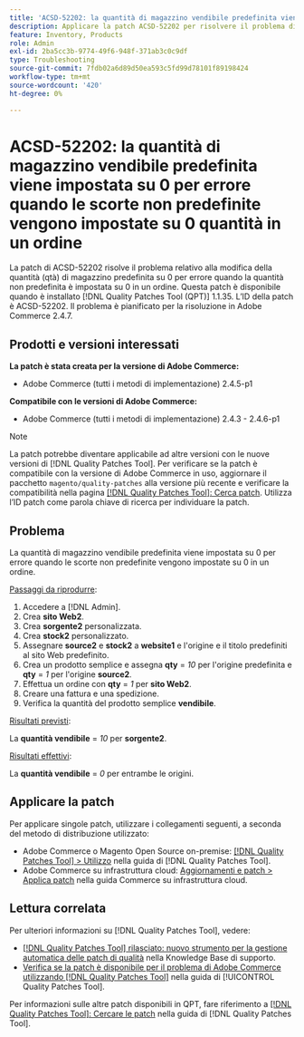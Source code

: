 ```yaml
---
title: 'ACSD-52202: la quantità di magazzino vendibile predefinita viene impostata su 0 per errore quando le scorte non predefinite vengono impostate su 0 per ordine'
description: Applicare la patch ACSD-52202 per risolvere il problema di Adobe Commerce in cui una quantità di magazzino predefinita vendibile cambia a 0 per errore quando le scorte non predefinite sono impostate su 0 quantità in un ordine.
feature: Inventory, Products
role: Admin
exl-id: 2ba5cc3b-9774-49f6-948f-371ab3c0c9df
type: Troubleshooting
source-git-commit: 7fdb02a6d89d50ea593c5fd99d78101f89198424
workflow-type: tm+mt
source-wordcount: '420'
ht-degree: 0%

---
```


# ACSD-52202: la quantità di magazzino vendibile predefinita viene impostata su 0 per errore quando le scorte non predefinite vengono impostate su 0 quantità in un ordine

La patch di ACSD-52202 risolve il problema relativo alla modifica della quantità (qtà) di magazzino predefinita su 0 per errore quando la quantità non predefinita è impostata su 0 in un ordine. Questa patch è disponibile quando è installato [!DNL Quality Patches Tool (QPT)] 1.1.35. L’ID della patch è ACSD-52202. Il problema è pianificato per la risoluzione in Adobe Commerce 2.4.7.

## Prodotti e versioni interessati

**La patch è stata creata per la versione di Adobe Commerce:**

* Adobe Commerce (tutti i metodi di implementazione) 2.4.5-p1

**Compatibile con le versioni di Adobe Commerce:**

* Adobe Commerce (tutti i metodi di implementazione) 2.4.3 - 2.4.6-p1

>[!NOTE]
>
>La patch potrebbe diventare applicabile ad altre versioni con le nuove versioni di [!DNL Quality Patches Tool]. Per verificare se la patch è compatibile con la versione di Adobe Commerce in uso, aggiornare il pacchetto `magento/quality-patches` alla versione più recente e verificare la compatibilità nella pagina [[!DNL Quality Patches Tool]: Cerca patch](https://experienceleague.adobe.com/tools/commerce-quality-patches/index.html). Utilizza l’ID patch come parola chiave di ricerca per individuare la patch.

## Problema

La quantità di magazzino vendibile predefinita viene impostata su 0 per errore quando le scorte non predefinite vengono impostate su 0 in un ordine.

<u>Passaggi da riprodurre</u>:

1. Accedere a [!DNL Admin].
1. Crea **sito Web2**.
1. Crea **sorgente2** personalizzata.
1. Crea **stock2** personalizzato.
1. Assegnare **source2** e **stock2** a **website1** e l&#39;origine e il titolo predefiniti al sito Web predefinito.
1. Crea un prodotto semplice e assegna **qty** = *10* per l&#39;origine predefinita e **qty** = *1* per l&#39;origine **source2**.
1. Effettua un ordine con **qty** = *1* per **sito Web2**.
1. Creare una fattura e una spedizione.
1. Verifica la quantità del prodotto semplice **vendibile**.

<u>Risultati previsti</u>:

La **quantità vendibile** = *10* per **sorgente2**.

<u>Risultati effettivi</u>:

La **quantità vendibile** = *0* per entrambe le origini.

## Applicare la patch

Per applicare singole patch, utilizzare i collegamenti seguenti, a seconda del metodo di distribuzione utilizzato:

* Adobe Commerce o Magento Open Source on-premise: [[!DNL Quality Patches Tool] > Utilizzo](/help/tools/quality-patches-tool/usage.md) nella guida di [!DNL Quality Patches Tool].
* Adobe Commerce su infrastruttura cloud: [Aggiornamenti e patch > Applica patch](https://experienceleague.adobe.com/docs/commerce-cloud-service/user-guide/develop/upgrade/apply-patches.html) nella guida Commerce su infrastruttura cloud.

## Lettura correlata

Per ulteriori informazioni su [!DNL Quality Patches Tool], vedere:

* [[!DNL Quality Patches Tool] rilasciato: nuovo strumento per la gestione automatica delle patch di qualità](https://experienceleague.adobe.com/en/docs/commerce-operations/tools/quality-patches-tool/quality-patches-tool-to-self-serve-quality-patches) nella Knowledge Base di supporto.
* [Verifica se la patch è disponibile per il problema di Adobe Commerce utilizzando  [!DNL Quality Patches Tool]](/help/tools/quality-patches-tool/patches-available-in-qpt/check-patch-for-magento-issue-with-magento-quality-patches.md) nella guida di [!UICONTROL Quality Patches Tool].


Per informazioni sulle altre patch disponibili in QPT, fare riferimento a [[!DNL Quality Patches Tool]: Cercare le patch](https://experienceleague.adobe.com/tools/commerce-quality-patches/index.html) nella guida di [!DNL Quality Patches Tool].
